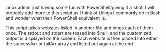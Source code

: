 Linux admin just having some fun with PowerShell/giving it a shot. I will
probably add more to this script as I think of things I commonly do in Bash
and wonder what their PowerShell equivalent is.

This script takes websites listed in another file and pings each of them once.
The stdout and stderr are tossed into $null, and the customized output is 
displayed on the screen. Each website is then placed into either the successArr
or failArr array and listed out again at the end.
